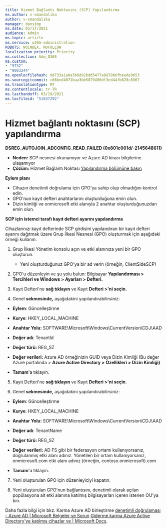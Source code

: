 ```yaml
---
title: Hizmet Bağlantı Noktasını (SCP) Yapılandırma
ms.author: v-smandalika
author: v-smandalika
manager: dansimp
ms.date: 03/17/2021
audience: Admin
ms.topic: article
ms.service: o365-administration
ROBOTS: NOINDEX, NOFOLLOW
localization_priority: Priority
ms.collection: Adm_O365
ms.custom:
- "9732"
- "9003244"
ms.openlocfilehash: 9d733a1a0a3b8d92bdd5477a8978b6fbeede9653
ms.sourcegitcommit: c08bed4071baa3bb5879496df3ed44fb828c8367
ms.translationtype: MT
ms.contentlocale: tr-TR
ms.lasthandoff: 03/19/2021
ms.locfileid: "51037292"
---
```

# <a name="configure-service-connection-point-scp"></a>Hizmet bağlantı noktasını (SCP) yapılandırma

**DSREG_AUTOJOIN_ADCONFIG_READ_FAILED (0x801c001d/-2145648611)**

- **Neden:** SCP nesnesi okunamıyor ve Azure AD kiracı bilgilerine ulaşamıyor
- **Çözüm:** Hizmet Bağlantı Noktası [Yapılandırma bölümüne bakın](https://docs.microsoft.com/azure/active-directory/devices/hybrid-azuread-join-federated-domains#configure-hybrid-azure-ad-join)


**Eylem planı**

- Cihazın denetimli doğrulama için GPO'ya sahip olup olmadığını kontrol edin.
- GPO'nun kayıt defteri anahtarlarını oluşturduğuna emin olun.
- Dizin kimliği ve onmicrosoft etki alanıyla 2 anahtar oluşturduğunuzdan emin olun.

**SCP için istemci tarafı kayıt defteri ayarını yapılandırma**

Cihazlarınızı kayıt defterinde SCP girdisini yapılandıran bir kayıt defteri ayarını dağıtmak üzere Grup İlkesi Nesnesi (GPO) oluşturmak için aşağıdaki örneği kullanın.

1. Grup İlkesi Yönetim konsolu açın ve etki alanınıza yeni bir GPO oluşturun.
     - Yeni oluşturduğunuz GPO'ya bir ad verin (örneğin, ClientSideSCP)

2. GPO'u düzenleyin ve şu yolu bulun: Bilgisayar **Yapılandırması > Tercihleri ve Windows > Ayarları > Defteri.**

3. Kayıt Defteri'ne **sağ tıklayın** ve Kayıt **Defteri >'ni seçin.**

4. Genel **sekmesinde,** aşağıdakini yapılandırabilirsiniz:
  
- **Eylem**: Güncelleştirme
    
- **Kurye**: HKEY_LOCAL_MACHINE
    
- **Anahtar Yolu:** SOFTWARE\Microsoft\Windows\CurrentVersion\CDJ\AAD
    
- **Değer adı**: TenantId
    
- **Değer türü:** REG_SZ
    
- **Değer verileri:** Azure AD örneğinizin GUID veya Dizin Kimliği (Bu değer Azure portalında > **Azure Active Directory > Özellikleri > Dizin Kimliği)**
 
- **Tamam**'a tıklayın.
 
5. Kayıt Defteri'ne **sağ tıklayın** ve Kayıt **Defteri >'ni seçin.**

6. Genel **sekmesinde,** aşağıdakini yapılandırabilirsiniz:
  
- **Eylem**: Güncelleştirme
    
- **Kurye**: HKEY_LOCAL_MACHINE
    
- **Anahtar Yolu:** SOFTWARE\Microsoft\Windows\CurrentVersion\CDJ\AAD
    
- **Değer adı**: TenantName
    
- **Değer türü:** REG_SZ
    
- **Değer verileri:** AD FS gibi bir federasyon ortamı kullanıyorsanız, doğrulanmış etki alanı adınız. Yönetilen bir ortam kullanıyorsanız, onmicrosoft.com etki alanı adınız (örneğin, contoso.onmicrosoft).com

- **Tamam**'a tıklayın.

7. Yeni oluşturulan GPO için düzenleyiciyi kapatın.

8. Yeni oluşturulan GPO'nun bağlantısını, denetimli olarak açılan popülasyona ait etki alanına katılmış bilgisayarları içeren istenen OU'ya bın.

Daha fazla bilgi için bkz. Karma Azure AD birleştirme [denetimli doğrulaması - Azure AD | Microsoft Belgeler ve Sorun](https://docs.microsoft.com/azure/active-directory/devices/hybrid-azuread-join-control)  [Giderme karma Azure Active Directory'ye katılmış cihazlar ve | Microsoft Docs](https://docs.microsoft.com/azure/active-directory/devices/troubleshoot-hybrid-join-windows-current).









